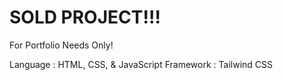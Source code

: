 # SOLD PROJECT!!!

For Portfolio Needs Only!

Language : HTML, CSS, & JavaScript
Framework : Tailwind CSS

